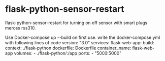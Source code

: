 # flask-python-sensor-restart
flask-python-sensor-restart for turning on off sensor with smart plugs meross rss310. 

Use Docker-compose up --build on first use. 
write the docker-compose.yml with following lines of code
version: "3.0"
services:
  flask-web-app:
    build:
      context: ./flask-python
      dockerfile: Dockerfile
    container_name: flask-web-app
    volumes:
      - ./flask-python/:/app
    ports:
      - "5000:5000"
